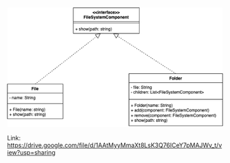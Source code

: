 ![img.png](img.png)

Link: https://drive.google.com/file/d/1AAtMyyMmaXt8LsK3Q76ICeY7pMAJWv_t/view?usp=sharing